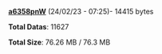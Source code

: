 [**a6358pnW**](/data/a6358pnW.txt) (24/02/23 - 07:25)- 14415 bytes

**Total Datas**: 11627

**Total Size**: 76.26 MB / 76.3 MB